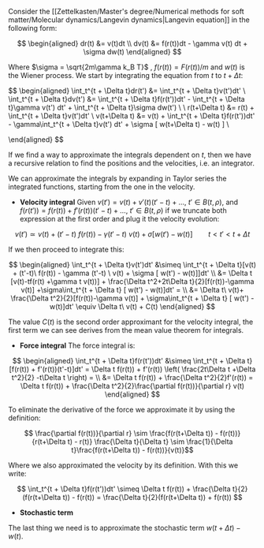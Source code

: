 Consider the [[Zettelkasten/Master's degree/Numerical methods for soft matter/Molecular dynamics/Langevin dynamics|Langevin equation]] in the following form:

$$ 
\begin{aligned}
dr(t) &= v(t)dt \\
dv(t) &= f(r(t))dt - \gamma v(t) dt + \sigma dw(t)
\end{aligned}
$$

Where $\sigma = \sqrt{2m\gamma k_B T}$ ,  $f(r(t)) = F(r(t))/m$ and $w(t)$ is the Wiener process. We start by integrating the equation from $t$ to $t + \Delta t$:

$$ 
\begin{aligned}
\int_t^{t + \Delta t}dr(t') &= 
\int_t^{t + \Delta t}v(t')dt' \\
\int_t^{t + \Delta t}dv(t') &= 
\int_t^{t + \Delta t}f(r(t'))dt' - 
\int_t^{t + \Delta t}\gamma v(t') dt' + 
\int_t^{t + \Delta t}\sigma dw(t') \\
\\
r(t+\Delta t) &= r(t) +
\int_t^{t + \Delta t}v(t')dt' \\
v(t+\Delta t) &= v(t) + 
\int_t^{t + \Delta t}f(r(t'))dt' - 
\gamma\int_t^{t + \Delta t}v(t') dt' + \sigma [ w(t+\Delta t) - w(t) ] \\

\end{aligned}
$$

If we find a way to approximate the integrals dependent on $t$, then we have a recursive relation to find the positions and the velocities, i.e. an integrator.

We can approximate the integrals by expanding in Taylor series the integrated functions, starting from the one in the velocity.

- **Velocity integral**
Given $v(t') = v(t) + v'(t)(t'-t) + \dots,\ t' \in B(t,\rho)$, and $f(r(t')) = f(r(t)) + f'(r(t))(t'-t) + \dots,\ t' \in B(t,\rho)$ if we truncate both expression at the first order and plug it the velocity evolution:

$$ v(t') \simeq v(t) + (t'-t)
\ f(r(t)) - 
\gamma (t'-t) \ v(t) + \sigma [ w(t') - w(t)] \qquad t<t'<t+\Delta t  $$

If we then proceed to integrate this:

$$
\begin{aligned}
\int_t^{t + \Delta t}v(t')dt' &\simeq \int_t^{t + \Delta t}[v(t) + (t'-t)\ f(r(t)) - 
\gamma (t'-t) \ v(t) + \sigma [ w(t') - w(t)]]dt' \\
&= \Delta t [v(t)-tf(r(t) +\gamma t v(t))] + \frac{\Delta t^2+2t\Delta t}{2}[f(r(t))-\gamma v(t)] +\sigma\int_t^{t + \Delta t}  [ w(t') - w(t)]dt' = \\
&= \Delta t\ v(t)+ \frac{\Delta t^2}{2}[f(r(t))-\gamma v(t)] + \sigma\int_t^{t + \Delta t}  [ w(t') - w(t)]dt' \equiv \Delta t\ v(t) + C(t)
\end{aligned}
$$

The value $C(t)$ is the second order approximant for the velocity integral, the first term we can see derives from the mean value theorem for integrals.

- **Force integral**
The force integral is:

$$
\begin{aligned}
\int_t^{t + \Delta t}f(r(t'))dt' &\simeq \int_t^{t + \Delta t}[f(r(t)) + f'(r(t))(t'-t)]dt' = \Delta t f(r(t)) + f'(r(t)) \left( \frac{2t\Delta t +\Delta t^2}{2} -t\Delta t \right) = \\
&= \Delta t f(r(t)) + \frac{\Delta t^2}{2}f'(r(t)) = \Delta t f(r(t)) + \frac{\Delta t^2}{2}\frac{\partial f(r(t))}{\partial r} v(t)  
\end{aligned}
$$

To eliminate the derivative of the force we approximate it by using the definition:

$$ \frac{\partial f(r(t))}{\partial r} \sim \frac{f(r(t+\Delta t)) - f(r(t))}{r(t+\Delta t) - r(t)} \frac{\Delta t}{\Delta t} \sim \frac{1}{\Delta t}\frac{f(r(t+\Delta t)) - f(r(t))}{v(t)}$$

Where we also approximated the velocity by its definition. With this we write:

$$ \int_t^{t + \Delta t}f(r(t'))dt' \simeq \Delta t f(r(t)) + \frac{\Delta t}{2}(f(r(t+\Delta t)) - f(r(t)) = \frac{\Delta t}{2}(f(r(t+\Delta t)) + f(r(t)) $$

- **Stochastic term**

The last thing we need is to approximate the stochastic term $w(t+\Delta t) - w(t)$.
